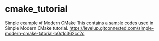 # cmake_tutorial
Simple example of Modern CMake
This contains a sample codes used in Simple Modern CMake tutorial.
https://levelup.gitconnected.com/simple-modern-cmake-tutorial-b0c1c362cd2c

